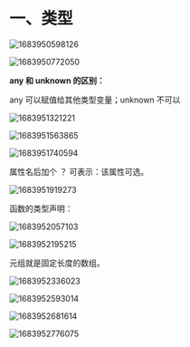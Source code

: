 # 一、类型

![1683950598126](D:\Typora\user-image\1683950598126.png)

![1683950772050](D:\Typora\user-image\1683950772050.png)

**any 和 unknown 的区别：**

any 可以赋值给其他类型变量；unknown 不可以

![1683951321221](D:\Typora\user-image\1683951321221.png)

![1683951563865](D:\Typora\user-image\1683951563865.png)

![1683951740594](D:\Typora\user-image\1683951740594.png)

属性名后加个 ？ 可表示：该属性可选。

![1683951919273](D:\Typora\user-image\1683951919273.png)

函数的类型声明：

![1683952057103](D:\Typora\user-image\1683952057103.png)

![1683952195215](D:\Typora\user-image\1683952195215.png)

元组就是固定长度的数组。

![1683952336023](D:\Typora\user-image\1683952336023.png)

![1683952593014](D:\Typora\user-image\1683952593014.png)

![1683952681614](D:\Typora\user-image\1683952681614.png)

![1683952776075](D:\Typora\user-image\1683952776075.png)


